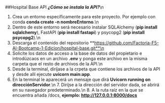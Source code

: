 ##Hospital Base API
***¿Cómo se instala la API?***\n 
1. Crea un entorno específicamente para este proyecto. Por ejemplo con conda **conda create -n nombreEntorno**.\n 
2. Dentro de este entorno será necesario instalar SQLAlchemy (**pip install sqlalchemy**), FastAPI (**pip install fastapi**) y psycopg2 (**pip install psycopg2**).\n 
3. Descarga el contenido del repositorio **https://github.com/Factoria-F5-AI-Bootcamp-1-Edicion/hospital-base.git**\n 
4. Solicite los datos de acceso a la base de datos del propietario e introdúzcaos en un archivo **.env** y ponga este archivo en la misma carpeta que el resto de archivos de la API.\n 
5. Desde la terminal, diríjase a la crpeta que contiene los archivos de la API y desde allí ejecute **uvicorn main:app**. 
6. En la terminal le aparecerá un mensaje que dirá **Uvicorn running on direcciónServidor**.\n 7. Diríjse a la dirección del servidor dada, se abrirá en su navegador predeterminado.\n 8. A la ruta raíz en la que se encuentra añada /docs, **ejemplo: http://127.0.0.1:8000/docs**